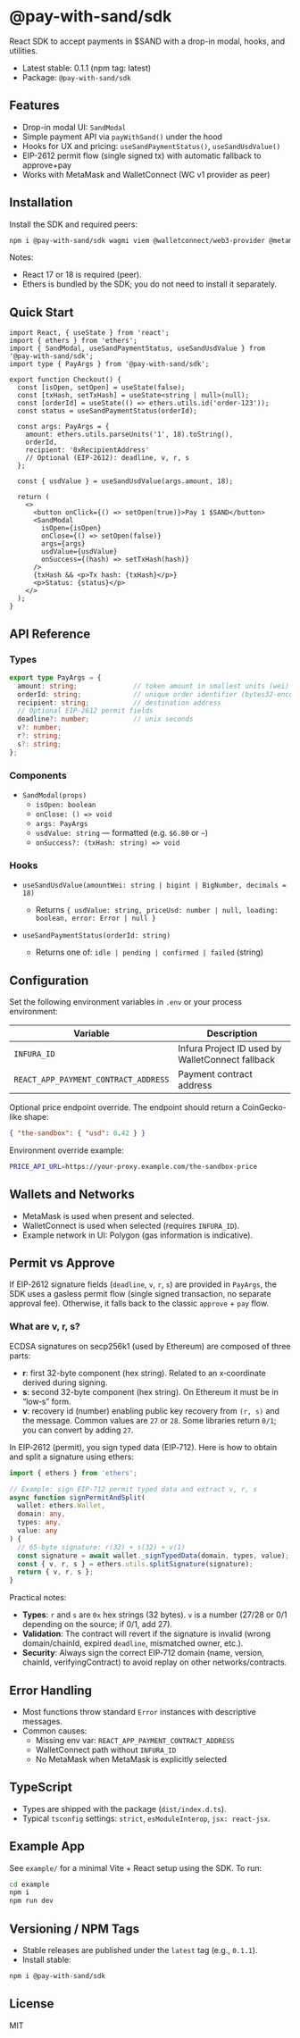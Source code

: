 # @pay-with-sand/sdk

React SDK to accept payments in $SAND with a drop-in modal, hooks, and utilities.

- Latest stable: 0.1.1 (npm tag: latest)
- Package: `@pay-with-sand/sdk`

## Features

- Drop-in modal UI: `SandModal`
- Simple payment API via `payWithSand()` under the hood
- Hooks for UX and pricing: `useSandPaymentStatus()`, `useSandUsdValue()`
- EIP-2612 permit flow (single signed tx) with automatic fallback to approve+pay
- Works with MetaMask and WalletConnect (WC v1 provider as peer)

## Installation

Install the SDK and required peers:

```bash
npm i @pay-with-sand/sdk wagmi viem @walletconnect/web3-provider @metamask/providers
```

Notes:

- React 17 or 18 is required (peer).
- Ethers is bundled by the SDK; you do not need to install it separately.

## Quick Start

```tsx
import React, { useState } from 'react';
import { ethers } from 'ethers';
import { SandModal, useSandPaymentStatus, useSandUsdValue } from '@pay-with-sand/sdk';
import type { PayArgs } from '@pay-with-sand/sdk';

export function Checkout() {
  const [isOpen, setOpen] = useState(false);
  const [txHash, setTxHash] = useState<string | null>(null);
  const [orderId] = useState(() => ethers.utils.id('order-123'));
  const status = useSandPaymentStatus(orderId);

  const args: PayArgs = {
    amount: ethers.utils.parseUnits('1', 18).toString(),
    orderId,
    recipient: '0xRecipientAddress'
    // Optional (EIP-2612): deadline, v, r, s
  };

  const { usdValue } = useSandUsdValue(args.amount, 18);

  return (
    <>
      <button onClick={() => setOpen(true)}>Pay 1 $SAND</button>
      <SandModal
        isOpen={isOpen}
        onClose={() => setOpen(false)}
        args={args}
        usdValue={usdValue}
        onSuccess={(hash) => setTxHash(hash)}
      />
      {txHash && <p>Tx hash: {txHash}</p>}
      <p>Status: {status}</p>
    </>
  );
}
```

## API Reference

### Types

```ts
export type PayArgs = {
  amount: string;              // token amount in smallest units (wei)
  orderId: string;             // unique order identifier (bytes32-encodable)
  recipient: string;           // destination address
  // Optional EIP-2612 permit fields
  deadline?: number;           // unix seconds
  v?: number;
  r?: string;
  s?: string;
};
```

### Components

- `SandModal(props)`
  - `isOpen: boolean`
  - `onClose: () => void`
  - `args: PayArgs`
  - `usdValue: string` — formatted (e.g. `$6.80` or `~`)
  - `onSuccess?: (txHash: string) => void`

### Hooks

- `useSandUsdValue(amountWei: string | bigint | BigNumber, decimals = 18)`
  - Returns `{ usdValue: string, priceUsd: number | null, loading: boolean, error: Error | null }`

- `useSandPaymentStatus(orderId: string)`
  - Returns one of: `idle | pending | confirmed | failed` (string)

## Configuration

Set the following environment variables in `.env` or your process environment:

| Variable | Description |
|----------|-------------|
| `INFURA_ID` | Infura Project ID used by WalletConnect fallback |
| `REACT_APP_PAYMENT_CONTRACT_ADDRESS` | Payment contract address |

Optional price endpoint override. The endpoint should return a CoinGecko-like shape:

```json
{ "the-sandbox": { "usd": 0.42 } }
```

Environment override example:

```bash
PRICE_API_URL=https://your-proxy.example.com/the-sandbox-price
```

## Wallets and Networks

- MetaMask is used when present and selected.
- WalletConnect is used when selected (requires `INFURA_ID`).
- Example network in UI: Polygon (gas information is indicative).

## Permit vs Approve

If EIP‑2612 signature fields (`deadline`, `v`, `r`, `s`) are provided in `PayArgs`, the SDK uses a gasless permit flow (single signed transaction, no separate approval fee). Otherwise, it falls back to the classic `approve` + `pay` flow.

### What are v, r, s?

ECDSA signatures on secp256k1 (used by Ethereum) are composed of three parts:

- **r**: first 32-byte component (hex string). Related to an x‑coordinate derived during signing.
- **s**: second 32-byte component (hex string). On Ethereum it must be in “low‑s” form.
- **v**: recovery id (number) enabling public key recovery from `(r, s)` and the message. Common values are `27` or `28`. Some libraries return `0/1`; you can convert by adding `27`.

In EIP‑2612 (permit), you sign typed data (EIP‑712). Here is how to obtain and split a signature using ethers:

```ts
import { ethers } from 'ethers';

// Example: sign EIP-712 permit typed data and extract v, r, s
async function signPermitAndSplit(
  wallet: ethers.Wallet,
  domain: any,
  types: any,
  value: any
) {
  // 65-byte signature: r(32) + s(32) + v(1)
  const signature = await wallet._signTypedData(domain, types, value);
  const { v, r, s } = ethers.utils.splitSignature(signature);
  return { v, r, s };
}
```

Practical notes:

- **Types**: `r` and `s` are `0x` hex strings (32 bytes). `v` is a number (27/28 or 0/1 depending on the source; if 0/1, add 27).
- **Validation**: The contract will revert if the signature is invalid (wrong domain/chainId, expired `deadline`, mismatched owner, etc.).
- **Security**: Always sign the correct EIP‑712 domain (name, version, chainId, verifyingContract) to avoid replay on other networks/contracts.

## Error Handling

- Most functions throw standard `Error` instances with descriptive messages.
- Common causes:
  - Missing env var: `REACT_APP_PAYMENT_CONTRACT_ADDRESS`
  - WalletConnect path without `INFURA_ID`
  - No MetaMask when MetaMask is explicitly selected

## TypeScript

- Types are shipped with the package (`dist/index.d.ts`).
- Typical `tsconfig` settings: `strict`, `esModuleInterop`, `jsx: react-jsx`.

## Example App

See `example/` for a minimal Vite + React setup using the SDK. To run:

```bash
cd example
npm i
npm run dev
```

## Versioning / NPM Tags

- Stable releases are published under the `latest` tag (e.g., `0.1.1`).
- Install stable:

```bash
npm i @pay-with-sand/sdk
```

## License

MIT
